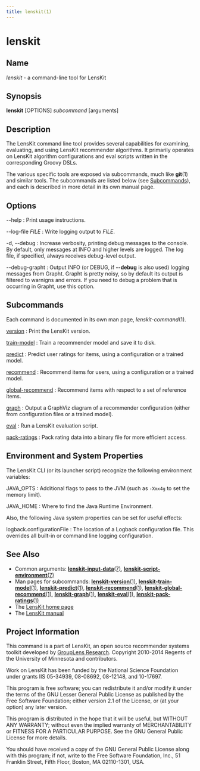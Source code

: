 ```yaml
---
title: lenskit(1)
---
```


lenskit
=======

Name
----

*lenskit* - a command-line tool for LensKit

Synopsis
--------

**lenskit** [OPTIONS] *subcommand* [arguments]

Description
-----------

The LensKit command line tool provides several capabilities for
examining, evaluating, and using LensKit recommender algorithms. It
primarily operates on LensKit algorithm configurations and eval scripts
written in the corresponding Groovy DSLs.

The various specific tools are exposed via subcommands, much like
**git**(1) and similar tools. The subcommands are listed below (see
[Subcommands](#Subcommands)), and each is described in more detail in
its own manual page.

Options
-------

--help
:   Print usage instructions.

--log-file *FILE*
:   Write logging output to *FILE*.

-d, --debug
:   Increase verbosity, printing debug messages to the console. By
    default, only messages at INFO and higher levels are logged. The log
    file, if specified, always receives debug-level output.

--debug-grapht
:   Output INFO (or DEBUG, if **--debug** is also used) logging messages
    from Grapht. Grapht is pretty noisy, so by default its output is
    filtered to warnigns and errors. If you need to debug a problem that
    is occurring in Grapht, use this option.

Subcommands
-----------

Each command is documented in its own man page, *lenskit-command*(1).

[version](lenskit-version.1.html)
:   Print the LensKit version.

[train-model](lenskit-train-model.1.html)
:   Train a recommender model and save it to disk.

[predict](lenskit-predict.1.html)
:   Predict user ratings for items, using a configuration or a trained
    model.

[recommend](lenskit-recommend.1.html)
:   Recommend items for users, using a configuration or a trained model.

[global-recommend](lenskit-global-recommend.1.html)
:   Recommend items with respect to a set of reference items.

[graph](lenskit-graph.1.html)
:   Output a GraphViz diagram of a recommender configuration (either
    from configuration files or a trained model).

[eval](lenskit-eval.1.html)
:   Run a LensKit evaluation script.

[pack-ratings](lenskit-pack-ratings.1.html)
:   Pack rating data into a binary file for more efficient access.

Environment and System Properties
---------------------------------

The LensKit CLI (or its launcher script) recognize the following
environment variables:

JAVA\_OPTS
:   Additional flags to pass to the JVM (such as `-Xmx4g` to set the
    memory limit).

JAVA\_HOME
:   Where to find the Java Runtime Environment.

Also, the following Java system properties can be set for useful
effects:

logback.configurationFile
:   The location of a Logback configuration file. This overrides all
    built-in or command line logging configuration.

See Also
--------

-   Common arguments:
    [**lenskit-input-data**(7)](lenskit-input-data.7.html),
    [**lenskit-script-environment**(7)](lenskit-script-environment.7.html)
-   Man pages for subcommands:
    [**lenskit-version**(1)](lenskit-version.1.html),
    [**lenskit-train-model**(1)](lenskit-train-model.1.html),
    [**lenskit-predict**(1)](lenskit-predict.1.html),
    [**lenskit-recommend**(1)](lenskit-recommend.1.html),
    [**lenskit-global-recommend**(1)](lenskit-global-recommend.1.html),
    [**lenskit-graph**(1)](lenskit-graph.1.html),
    [**lenskit-eval**(1)](lenskit-eval.1.html),
    [**lenskit-pack-ratings**(1)](lenskit-pack-ratings.1.html)
-   The [LensKit home page](http://lenskit.grouplens.org)
-   The [LensKit
    manual](http://github.com/grouplens/lenskit/wiki/Manual)

Project Information
-------------------

This command is a part of LensKit, an open source recommender systems
toolkit developed by [GroupLens Research](http://grouplens.org).
Copyright 2010-2014 Regents of the University of Minnesota and
contributors.

Work on LensKit has been funded by the National Science Foundation under
grants IIS 05-34939, 08-08692, 08-12148, and 10-17697.

This program is free software; you can redistribute it and/or modify it
under the terms of the GNU Lesser General Public License as published by
the Free Software Foundation; either version 2.1 of the License, or (at
your option) any later version.

This program is distributed in the hope that it will be useful, but
WITHOUT ANY WARRANTY; without even the implied warranty of
MERCHANTABILITY or FITNESS FOR A PARTICULAR PURPOSE. See the GNU General
Public License for more details.

You should have received a copy of the GNU General Public License along
with this program; if not, write to the Free Software Foundation, Inc.,
51 Franklin Street, Fifth Floor, Boston, MA 02110-1301, USA.

